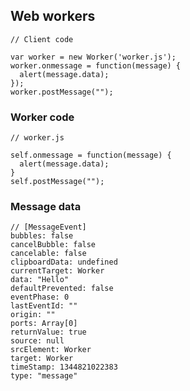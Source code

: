 ## Web workers

    // Client code

    var worker = new Worker('worker.js');
    worker.onmessage = function(message) {
      alert(message.data);
    });
    worker.postMessage("");

### Worker code

    // worker.js

    self.onmessage = function(message) {
      alert(message.data);
    }
    self.postMessage("");

### Message data

    // [MessageEvent]
    bubbles: false
    cancelBubble: false
    cancelable: false
    clipboardData: undefined
    currentTarget: Worker
    data: "Hello"
    defaultPrevented: false
    eventPhase: 0
    lastEventId: ""
    origin: ""
    ports: Array[0]
    returnValue: true
    source: null
    srcElement: Worker
    target: Worker
    timeStamp: 1344821022383
    type: "message"





